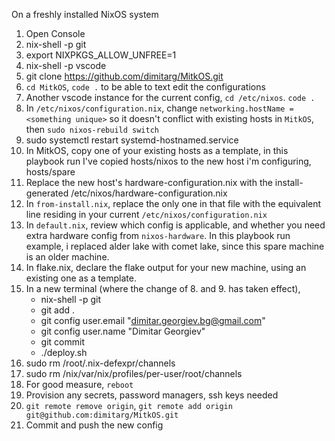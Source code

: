 On a freshly installed NixOS system

1. Open Console
2. nix-shell -p git
3. export NIXPKGS_ALLOW_UNFREE=1
4. nix-shell -p vscode
5. git clone https://github.com/dimitarg/MitkOS.git
6. `cd MitkOS`, `code .` to be able to text edit the configurations
7. Another vscode instance for the current config, `cd /etc/nixos`. `code .`
8. In `/etc/nixos/configuration.nix`, change `networking.hostName = <something unique>` so it doesn't conflict with existing hosts in `MitkOS`, then `sudo nixos-rebuild switch` 
9. sudo systemctl restart systemd-hostnamed.service
10. In MitkOS, copy one of your existing hosts as a template, in this playbook run I've copied hosts/nixos to the new host i'm configuring, hosts/spare
11. Replace the new host's hardware-configuration.nix with the install-generated /etc/nixos/hardware-configuration.nix 
12. In `from-install.nix`, replace the only one in that file with the equivalent line residing in your current `/etc/nixos/configuration.nix`
13. In `default.nix`, review which config is applicable, and whether you need extra hardware config from `nixos-hardware`. In this playbook run example, i replaced alder lake with comet lake, since this spare machine is an older machine.
14. In flake.nix, declare the flake output for your new machine, using an existing one as a template.
15. In a new terminal (where the change of 8. and 9. has taken effect),
    - nix-shell -p git
    - git add .
    - git config user.email "dimitar.georgiev.bg@gmail.com"
    - git config user.name "Dimitar Georgiev"
    - git commit
    - ./deploy.sh
16. sudo rm /root/.nix-defexpr/channels
17. sudo rm /nix/var/nix/profiles/per-user/root/channels
18. For good measure, `reboot`
19. Provision any secrets, password managers, ssh keys needed
20. `git remote remove origin`, `git remote add origin git@github.com:dimitarg/MitkOS.git`
21. Commit and push the new config